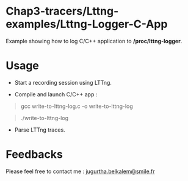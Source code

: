 ﻿# Chap3-tracers/Lttng-examples/Lttng-Logger-C-App

Example showing how to log C/C++  application to **/proc/lttng-logger**.

# Usage

- Start a recording session using LTTng.

- Compile and launch C/C++ app :

>  gcc write-to-lttng-log.c -o write-to-lttng-log

>  ./write-to-lttng-log

- Parse LTTng traces.


# Feedbacks
Please feel free to contact me : <jugurtha.belkalem@smile.fr>
